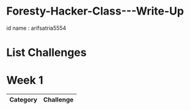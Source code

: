 # Foresty-Hacker-Class---Write-Up
id name : arifsatria5554

# List Challenges 


# Week 1

| Category | Challenge |
| --- | --- |
